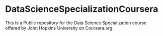 # DataScienceSpecializationCoursera
This is a Public repository for the Data Science Specialization course offered by John Hopkins University on Coursera.org
